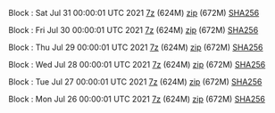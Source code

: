 Block : Sat Jul 31 00:00:01 UTC 2021 [7z](https://transfer.sh/1q2CjMh/bootstrap.dat.20210731.7z) (624M) [zip](https://transfer.sh/1jgDhhT/bootstrap.dat.20210731.zip) (672M) [SHA256](https://transfer.sh/1U6Frus/sha256.txt)

Block : Fri Jul 30 00:00:01 UTC 2021 [7z](https://transfer.sh/1cUq9Z8/bootstrap.dat.20210730.7z) (624M) [zip](https://transfer.sh/Fl4/bootstrap.dat.20210730.zip) (672M) [SHA256](https://transfer.sh/1hgjNx8/sha256.txt)

Block : Thu Jul 29 00:00:01 UTC 2021 [7z](https://transfer.sh/1eUgTup/bootstrap.dat.20210729.7z) (624M) [zip](https://transfer.sh/1guKlRz/bootstrap.dat.20210729.zip) (672M) [SHA256](https://transfer.sh/11ScmVh/sha256.txt)

Block : Wed Jul 28 00:00:01 UTC 2021 [7z](https://transfer.sh/wz/bootstrap.dat.20210728.7z) (624M) [zip](https://transfer.sh/1DMsUW1/bootstrap.dat.20210728.zip) (672M) [SHA256](https://transfer.sh/1rvMmwq/sha256.txt)

Block : Tue Jul 27 00:00:01 UTC 2021 [7z](https://transfer.sh/1ymJE2x/bootstrap.dat.20210727.7z) (624M) [zip](https://transfer.sh/1TVnN5J/bootstrap.dat.20210727.zip) (672M) [SHA256](https://transfer.sh/1l6qIQJ/sha256.txt)

Block : Mon Jul 26 00:00:01 UTC 2021 [7z](https://transfer.sh/1CX1vmJ/bootstrap.dat.20210726.7z) (624M) [zip](https://transfer.sh/1fPgRDd/bootstrap.dat.20210726.zip) (672M) [SHA256](https://transfer.sh/1QaBwbg/sha256.txt)

